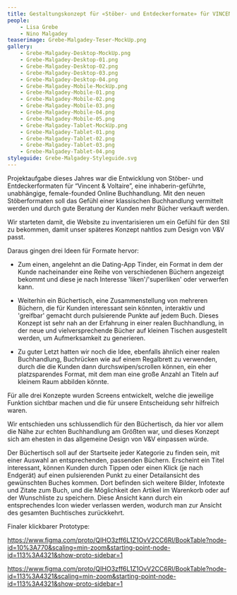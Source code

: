 ```yaml
---
title: Gestaltungskonzept für «Stöber- und Entdeckerformate» für VINCENT&VOLTAIRE
people:
    - Lisa Grebe
    - Nino Malgadey
teaserimage: Grebe-Malgadey-Teser-MockUp.png
gallery:
    - Grebe-Malgadey-Desktop-MockUp.png
    - Grebe-Malgadey-Desktop-01.png
    - Grebe-Malgadey-Desktop-02.png
    - Grebe-Malgadey-Desktop-03.png
    - Grebe-Malgadey-Desktop-04.png
    - Grebe-Malgadey-Mobile-MockUp.png
    - Grebe-Malgadey-Mobile-01.png
    - Grebe-Malgadey-Mobile-02.png
    - Grebe-Malgadey-Mobile-03.png
    - Grebe-Malgadey-Mobile-04.png
    - Grebe-Malgadey-Mobile-05.png
    - Grebe-Malgadey-Tablet-MockUp.png
    - Grebe-Malgadey-Tablet-01.png
    - Grebe-Malgadey-Tablet-02.png
    - Grebe-Malgadey-Tablet-03.png
    - Grebe-Malgadey-Tablet-04.png
styleguide: Grebe-Malgadey-Styleguide.svg
---
```


Projektaufgabe dieses Jahres war die Entwicklung von Stöber- und Entdeckerformaten für “Vincent & Voltaire”, eine inhaberin-geführte, unabhängige, female-founded Online Buchhandlung. Mit den neuen Stöberformaten soll das Gefühl einer klassischen Buchhandlung vermittelt werden und durch gute Beratung der Kunden mehr Bücher verkauft werden.

Wir starteten damit, die Website zu inventarisieren um ein Gefühl für den Stil zu bekommen, damit unser späteres Konzept nahtlos zum Design von V&V passt. 

Daraus gingen drei Ideen für Formate hervor: 

- Zum einen, angelehnt an die Dating-App Tinder, ein Format in dem der Kunde nacheinander eine Reihe von verschiedenen Büchern angezeigt bekommt und diese je nach Interesse 'liken'/'superliken' oder verwerfen kann. 

- Weiterhin ein Büchertisch, eine Zusammenstellung von mehreren Büchern, die für Kunden interessant sein könnten, interaktiv und 'greifbar' gemacht durch pulsierende Punkte auf jedem Buch. Dieses Konzept ist sehr nah an der Erfahrung in einer realen Buchhandlung, in der neue und vielversprechende Bücher auf kleinen Tischen ausgestellt werden, um Aufmerksamkeit zu generieren.

- Zu guter Letzt hatten wir noch die Idee, ebenfalls ähnlich einer realen Buchhandlung, Buchrücken wie auf einem Regalbrett zu verwenden, durch die die Kunden dann durchswipen/scrollen können, ein eher platzsparendes Format, mit dem man eine große Anzahl an Titeln auf kleinem Raum abbilden könnte. 

Für alle drei Konzepte wurden Screens entwickelt, welche die jeweilige Funktion sichtbar machen und die für unsere Entscheidung sehr hilfreich waren. 

Wir entschieden uns schlussendlich für den Büchertisch, da hier vor allem die Nähe zur echten Buchhandlung am Größten war, und dieses Konzept sich am ehesten in das allgemeine Design von V&V einpassen würde. 

Der Büchertisch soll auf der Startseite jeder Kategorie zu finden sein, mit einer Auswahl an entsprechenden, passenden Büchern. Erscheint ein Titel interessant, können Kunden durch Tippen oder einen Klick (je nach Endgerät) auf einen pulsierenden Punkt zu einer Detailansicht des gewünschten Buches kommen. Dort befinden sich weitere Bilder, Infotexte und Zitate zum Buch, und die Möglichkeit den Artikel im Warenkorb oder auf der Wunschliste zu speichern. Diese Ansicht kann durch ein entsprechendes Icon wieder verlassen werden, wodurch man zur Ansicht des gesamten Buchtisches zurückkehrt.

Finaler klickbarer Prototype:

https://www.figma.com/proto/QIHO3zff6L1Z1OvV2CC6Rl/BookTable?node-id=10%3A770&scaling=min-zoom&starting-point-node-id=113%3A4321&show-proto-sidebar=1

https://www.figma.com/proto/QIHO3zff6L1Z1OvV2CC6Rl/BookTable?node-id=113%3A4321&scaling=min-zoom&starting-point-node-id=113%3A4321&show-proto-sidebar=1



